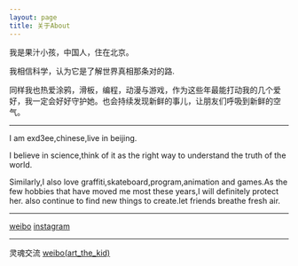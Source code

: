 ```yaml
---
layout: page
title: 关于About
---
```


我是果汁小孩，中国人，住在北京。

我相信科学，认为它是了解世界真相那条对的路.

同样我也热爱涂鸦，滑板，编程，动漫与游戏，作为这些年最能打动我的几个爱好，我一定会好好守护她。也会持续发现新鲜的事儿，让朋友们呼吸到新鲜的空气。

---

I am exd3ee,chinese,live in beijing.

I believe in science,think of it as the right way to understand the truth of the world.

Similarly,I also love graffiti,skateboard,program,animation and games.As the few hobbies that have moved me most these years,I will definitely protect her. also continue to find new things to create.let friends breathe fresh air.

---

[weibo](https://weibo.com/537396787)
[instagram](https://www.instagram.com/exd3ee/)

---
灵魂交流
[weibo(art_the_kid)](https://weibo.com/u/7374316223)


<!--=S

 You love Minimalism, and you also love writing, Type is designed for you. Type focus on showing your content in a clean and simple way, focus on images, typography, and white space.


This is the base Jekyll theme. You can find out more info about customizing your Jekyll theme, as well as basic Jekyll usage documentation at [jekyllrb.com](http://jekyllrb.com/)

 Lorem ipsum dolor sit amet, vix ut case porro facilisis, alia possit neglegentur vis te. Has cu eirmod abhorreant, vel civibus efficiantur cu. Eu summo elitr vix, iusto putant maluisset per ut, ne etiam vivendum adipisci vel. Vis omnis tempor accusam ei, justo perpetua liberavisse cu qui. Saperet aliquando adipiscing ius ne, ne facer euripidis est. Pro mundi nostrum suavitate et.

-->
